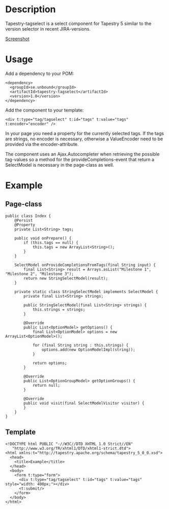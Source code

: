 Description
===========
Tapestry-tagselect is a select component for Tapestry 5 similar to the
version selector in recent JIRA-versions.

[Screenshot](https://github.com/argoyle/tapestry-tagselect/blob/master/tagselect.png)

Usage
=====
Add a dependency to your POM:

    <dependency>
      <groupId>se.unbound</groupId>
      <artifactId>tapestry-tagselect</artifactId>
      <version>1.0</version>
    </dependency>

Add the component to your template:

    <div t:type="tag/tagselect" t:id="tags" t:value="tags" t:encoder="encoder" />

In your page you need a property for the currently selected tags. If the tags are strings, no encoder is necessary, otherwise a 
ValueEncoder need to be provided via the encoder-attribute.

The component uses an Ajax.Autocompleter when retrieving the possible tag-values so a method for the provideCompletions-event that 
return a SelectModel is necessary in the page-class as well.

Example
=======
Page-class
----------
    public class Index {
        @Persist
        @Property
        private List<String> tags;

        public void onPrepare() {
            if (this.tags == null) {
                this.tags = new ArrayList<String>();
            }
        }

        SelectModel onProvideCompletionsFromTags(final String input) {
            final List<String> result = Arrays.asList("Milestone 1", "Milestone 2", "Milestone 3");
            return new StringSelectModel(result);
        }

        private static class StringSelectModel implements SelectModel {
            private final List<String> strings;

            public StringSelectModel(final List<String> strings) {
                this.strings = strings;
            }

            @Override
            public List<OptionModel> getOptions() {
                final List<OptionModel> options = new ArrayList<OptionModel>();

                for (final String string : this.strings) {
                    options.add(new OptionModelImpl(string));
                }

                return options;
            }

            @Override
            public List<OptionGroupModel> getOptionGroups() {
                return null;
            }

            @Override
            public void visit(final SelectModelVisitor visitor) {
            }
        }
    }


Template
--------
    <!DOCTYPE html PUBLIC "-//W3C//DTD XHTML 1.0 Strict//EN"
       "http://www.w3.org/TR/xhtml1/DTD/xhtml1-strict.dtd">
    <html xmlns:t="http://tapestry.apache.org/schema/tapestry_5_0_0.xsd">
      <head>
        <title>Example</title>
      </head>
      <body>
        <form t:type="form">
          <div t:type="tag/tagselect" t:id="tags" t:value="tags" style="width: 400px;"></div>
          <t:submit/>
        </form>
      </body>
    </html>

